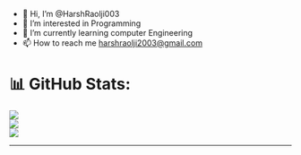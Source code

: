 - 👋 Hi, I’m @HarshRaolji003
- 👀 I’m interested in Programming
- 🌱 I’m currently learning computer Engineering
- 📫 How to reach me harshraolji2003@gmail.com

<!---
HarshRaolji003/HarshRaolji003 is a ✨ special ✨ repository because its `README.md` (this file) appears on your GitHub profile.
You can click the Preview link to take a look at your changes.
--->
# 📊 GitHub Stats:
![](https://github-readme-stats.vercel.app/api?username=HarshRaolji003&theme=dark&hide_border=false&include_all_commits=false&count_private=false)</br>
![](https://github-readme-streak-stats.herokuapp.com/?user=HarshRaolji003&theme=dark&hide_border=false)</br>
![](https://github-readme-stats.vercel.app/api/top-langs/?username=HarshRaolji003&theme=dark&hide_border=false&include_all_commits=false&count_private=false&layout=compact)

---

<!-- Proudly created with GPRM ( https://gprm.itsvg.in ) -->
